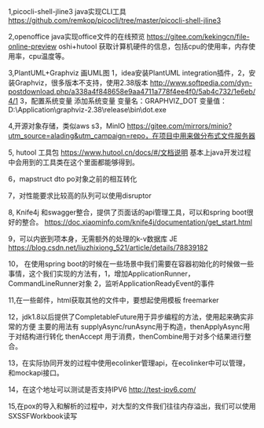 1,picocli-shell-jline3 java实现CLI工具 https://github.com/remkop/picocli/tree/master/picocli-shell-jline3

2,openoffice java实现office文件的在线预览 https://gitee.com/kekingcn/file-online-preview
oshi+hutool 获取计算机硬件的信息，包括cpu的使用率，内存使用率，cpu温度等。

3,PlantUML+Graphviz 画UML图 1，idea安装PlantUML integration插件，2，安装Graphviz，很多版本不支持，使用2.38版本 http://www.softpedia.com/dyn-postdownload.php/a338a4f848658e9aa4711a778f4ee4f0/5ab4c732/1e6eb/4/1 3，配置系统变量 添加系统变量
变量名：GRAPHVIZ_DOT 
变量值：D:\Application\graphviz-2.38\release\bin\dot.exe 

4,开源对象存储，类似aws s3，MinIO  https://gitee.com/mirrors/minio?utm_source=alading&utm_campaign=repo，在项目中用来做分布式文件服务器

5, hutool 工具包 https://www.hutool.cn/docs/#/文档说明 基本上java开发过程中会用到的工具类在这个里面都能够得到。

6，mapstruct dto po对象之前的相互转化

7，对性能要求比较高的队列可以使用disruptor

8, Knife4j 和swagger整合，提供了页面话的api管理工具，可以和spring boot很好的整合。 https://doc.xiaominfo.com/knife4j/documentation/get_start.html

9，可以内嵌到项本身，无需额外的处理的k-v数据库 JE https://blog.csdn.net/liuzhixiong_521/article/details/78839182

10， 在使用spring boot的时候在一些场景中我们需要在容器初始化的时候做一些事情，这个我们实现的方法有，1，增加ApplicationRunner，CommandLineRunner对象 2，监听ApplicationReadyEvent的事件

11,在一些邮件，html获取其他的文件中，要想起使用模板 freemarker

12，jdk1.8以后提供了CompletableFuture用于异步编程的方法，使用起来确实非常的方便 主要的用法有 supplyAsync/runAsync用于构造，thenApplyAsync用于对结构进行转化
thenAccept 用于消费，thenCombine用于对多个结果进行整合。

13，在实际协同开发的过程中使用ecolinker管理api，在ecolinker中可以管理，和mockapi接口。

14，在这个地址可以测试是否支持IPV6 http://test-ipv6.com/

15,在pox的导入和解析的过程中，对大型的文件我们往往内存溢出，我们可以使用SXSSFWorkbook读写



